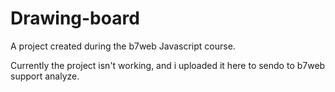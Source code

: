 # Drawing-board
A project created during the b7web Javascript course.

Currently the project isn't working, and i uploaded it here to sendo to b7web support analyze.
